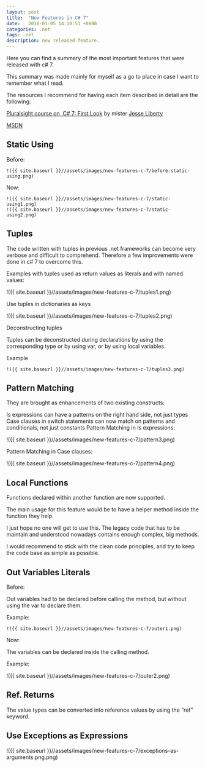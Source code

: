 ```yaml
---
layout: post
title:  "New Features in C# 7"
date:   2018-01-05 14:10:51 +0800
categories: .net
tags: .net
description: new released feature.
---
```

Here you can find a summary of the most important features that were released with c# 7.

This summary was made mainly for myself as a go to place in case I want to remember what I read.

The resources I recommend for having each item described in detail are the following:

   [Pluralsight course on  C# 7: First Look][Pluralsight-Csharp-7] by mister [Jesse Liberty][Jesse-Liberty] 

   [MSDN][MSDN]


## Static Using

Before:

    !({{ site.baseurl }}//assets/images/new-features-c-7/before-static-using.png)


Now:

    !({{ site.baseurl }}//assets/images/new-features-c-7/static-using1.png)
    !({{ site.baseurl }}//assets/images/new-features-c-7/static-using2.png)

## Tuples

The code written with tuples in previous .net frameworks can become very verbose and difficult to comprehend.  Therefore a few improvements were done in c# 7 to overcome this.


Examples with tuples used as return values as literals and with named values:

  !({{ site.baseurl }}//assets/images/new-features-c-7/tuples1.png)


Use tuples in dictionaries as keys

  !({{ site.baseurl }}//assets/images/new-features-c-7/tuples2.png)

Deconstructing tuples

Tuples can be deconstructed during declarations by using the corresponding type or by using var, or by using local variables.

  Example

    !({{ site.baseurl }}//assets/images/new-features-c-7/tuples3.png)

## Pattern Matching

They are brought as enhancements of two existing constructs:

Is expressions can have a patterns on the right hand side, not just types
Case clauses in switch statements can now match on patterns and conditionals, not just constants
Pattern Matching in Is expressions:

!({{ site.baseurl }}//assets/images/new-features-c-7/pattern3.png)

Pattern Matching in Case clauses:

!({{ site.baseurl }}//assets/images/new-features-c-7/pattern4.png)

 

## Local Functions

Functions declared within another function are now supported.

The main usage for this feature would be to have a helper method inside the function they help.

I just hope no one will get to use this. The legacy code that has to be maintain and understood nowadays contains enough complex, big methods.

I would recommend to stick with the clean code principles, and try to keep the code base as simple as possible.


## Out Variables Literals

Before:

Out variables had to be declared before calling the method, but without using the var to declare them.

  Example:

    !({{ site.baseurl }}//assets/images/new-features-c-7/outer1.png)


Now:

The variables can be declared inside the calling method.

  Example:

   !({{ site.baseurl }}//assets/images/new-features-c-7/outer2.png)



## Ref. Returns

The value types can be converted into reference values by using the “ref” keyword.


## Use Exceptions as Expressions

   !({{ site.baseurl }}//assets/images/new-features-c-7/exceptions-as-arguments.png.png)

 

[Pluralsight-Csharp-7]: https://www.pluralsight.com/courses/csharp-7-first-look 
[Jesse-Liberty]: https://app.pluralsight.com/profile/author/jesse-liberty 
[MSDN]: https://docs.microsoft.com/en-us/dotnet/csharp/whats-new/csharp-7
